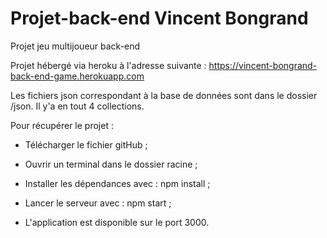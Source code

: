 # Projet-back-end Vincent Bongrand
Projet jeu multijoueur back-end

Projet hébergé via heroku à l'adresse suivante :
  https://vincent-bongrand-back-end-game.herokuapp.com

Les fichiers json correspondant à la base de données sont dans le dossier /json.
Il y'a en tout 4 collections.

Pour récupérer le projet :
  - Télécharger le fichier gitHub ;
  - Ouvrir un terminal dans le dossier racine ;
  - Installer les dépendances avec : npm install ;
  - Lancer le serveur avec : npm start ;

  - L'application est disponible sur le port 3000.
